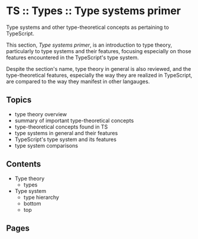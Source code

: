 # TS :: Types :: Type systems primer

Type systems and other type-theoretical concepts as pertaining to TypeScript.

This section, *Type systems primer*, is an introduction to type theory, particularly to type systems and their features, focusing especially on those features encountered in the TypeScript's type system.

Despite the section's name, type theory in general is also reviewed, and the type-theoretical features, especially the way they are realized in TypeScript, are compared to the way they manifest in other langauges.

## Topics

- type theory overview
- summary of important type-theoretical concepts
- type-theoretical concepts found in TS
- type systems in general and their features
- TypeScript's type system and its features
- type system comparisons

## Contents

- Type theory
  - types
- Type system
  - type hierarchy
  - bottom
  - top

## Pages
